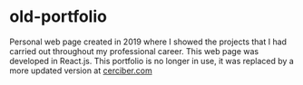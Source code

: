 # old-portfolio
Personal web page created in 2019 where I showed the projects that I had carried out throughout my professional career. This web page was developed in React.js. This portfolio is no longer in use, it was replaced by a more updated version at [cerciber.com](https://cerciber.com/)
